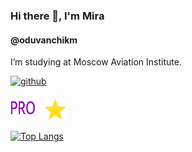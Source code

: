 ### Hi there 👋, I'm Mira 
#### @oduvanchikm
I’m studying at Moscow Aviation Institute.


[<img src='https://cdn.jsdelivr.net/npm/simple-icons@3.0.1/icons/github.svg' alt='github' height='40'>](https://github.com/oduvanchikm)  

<a href='https://github.com/pricing'><img src='https://raw.githubusercontent.com/acervenky/animated-github-badges/master/assets/pro.gif' width='40' height='40'></a> <a href='https://stars.github.com/'><img src='https://raw.githubusercontent.com/acervenky/animated-github-badges/master/assets/starbadge.gif' width='35' height='35'></a> 

[![Top Langs](https://github-readme-stats.vercel.app/api/top-langs/?username=oduvanchikm)](https://github.com/anuraghazra/github-readme-stats)



